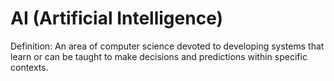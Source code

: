 # AI (Artificial Intelligence)

Definition: An area of computer science devoted to developing systems that learn or can be taught to make decisions and predictions within specific contexts.